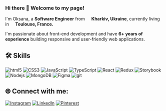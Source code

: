 ### Hi there 👋 Welcome to my page!

I'm Oksana, a **Software Engineer** from <img src="https://cdn-icons-png.flaticon.com/512/197/197572.png" width="13"/> <b> Kharkiv, Ukraine</b>, currently living in <img src="https://cdn-icons-png.flaticon.com/512/197/197560.png" width="13"/><b> Toulouse, France.</b>

I'm passionate about front-end development and have **6+ years of experience** building responsive and user-friendly web applications.

## 🛠 Skills
![html5](https://img.shields.io/badge/-HTML5-E34F26?style=flat-square&logo=html5&logoColor=white)
![CSS3](https://img.shields.io/badge/-CSS3-1572B6?style=flat-square&logo=css3&logoColor=white)
![JavaScript](https://img.shields.io/badge/-JavaScript-F7DF1E?style=flat-square&logo=javascript&logoColor=white)
![TypeScript](https://img.shields.io/badge/-TypeScript-3178C6?style=flat-square&logo=typescript&logoColor=white)
![React](https://img.shields.io/badge/-React-61DAFB?style=flat-square&logo=react&logoColor=white)
![Redux](https://img.shields.io/badge/-Redux-764ABC?style=flat-square&logo=redux&logoColor=white)
![Storybook](https://img.shields.io/badge/Storybook-FF4785?style=flat-square&logo=Storybook&logoColor=white)
![Nodejs](https://img.shields.io/badge/-Nodejs-339933?style=flat-square&logo=Node.js&logoColor=white)
![MongoDB](https://img.shields.io/badge/-MongoDB-13AA52?style=flat-square&logo=mongodb&logoColor=white)
![Figma](https://img.shields.io/badge/-Figma-F24E1E?style=flat-square&logo=figma&logoColor=white)
![git](https://img.shields.io/badge/-Git-F05032?style=flat-square&logo=git&logoColor=white)

## 🌐 Connect with me:
[![Instagram](https://img.shields.io/badge/Instagram-%23E4405F.svg?logo=Instagram&logoColor=white)](https://www.instagram.com/coding_oksana/) [![LinkedIn](https://img.shields.io/badge/LinkedIn-%230077B5.svg?logo=linkedin&logoColor=white)](https://www.linkedin.com/in/oksana-popovichenko/) [![Pinterest](https://img.shields.io/badge/Pinterest-%23BD081C.svg?logo=pinterest&logoColor=white)](https://www.pinterest.com/coding_oksana/)

